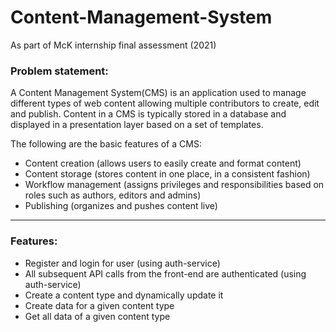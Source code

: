 # Content-Management-System

As part of McK internship final assessment (2021)

### Problem statement:

A Content Management System(CMS) is an application used to manage different types of web content allowing multiple contributors to create, edit and publish. Content in a CMS is typically stored in a database and displayed in a presentation layer based on a set of templates.

The following are the basic features of a CMS:

- Content creation (allows users to easily create and format content)
- Content storage (stores content in one place, in a consistent fashion)
- Workflow management (assigns privileges and responsibilities based on roles such as authors, editors and admins)
- Publishing (organizes and pushes content live)

---

### Features:

- Register and login for user (using auth-service)
- All subsequent API calls from the front-end are authenticated (using auth-service)
- Create a content type and dynamically update it
- Create data for a given content type
- Get all data of a given content type
